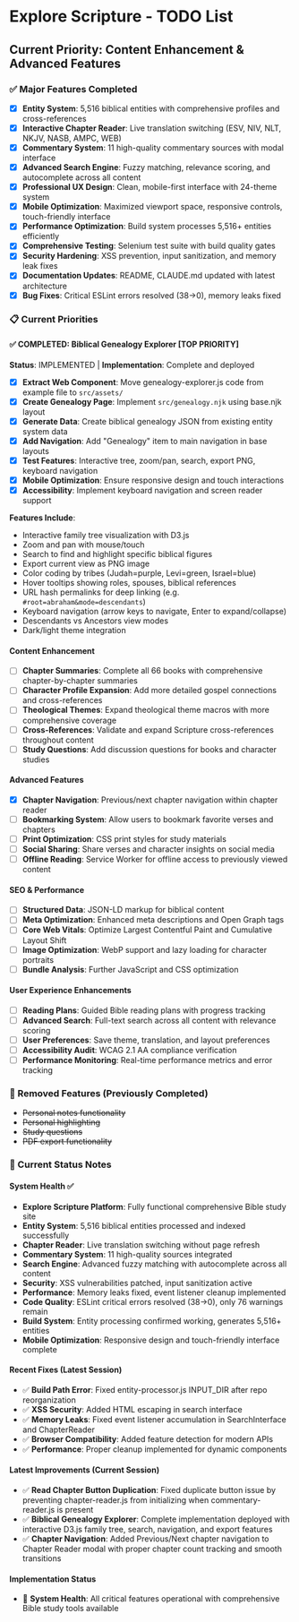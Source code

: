 # Explore Scripture - TODO List

## Current Priority: Content Enhancement & Advanced Features

### ✅ Major Features Completed
- [x] **Entity System**: 5,516 biblical entities with comprehensive profiles and cross-references
- [x] **Interactive Chapter Reader**: Live translation switching (ESV, NIV, NLT, NKJV, NASB, AMPC, WEB)
- [x] **Commentary System**: 11 high-quality commentary sources with modal interface
- [x] **Advanced Search Engine**: Fuzzy matching, relevance scoring, and autocomplete across all content
- [x] **Professional UX Design**: Clean, mobile-first interface with 24-theme system
- [x] **Mobile Optimization**: Maximized viewport space, responsive controls, touch-friendly interface
- [x] **Performance Optimization**: Build system processes 5,516+ entities efficiently
- [x] **Comprehensive Testing**: Selenium test suite with build quality gates
- [x] **Security Hardening**: XSS prevention, input sanitization, and memory leak fixes
- [x] **Documentation Updates**: README, CLAUDE.md updated with latest architecture
- [x] **Bug Fixes**: Critical ESLint errors resolved (38→0), memory leaks fixed

### 📋 Current Priorities

#### ✅ COMPLETED: Biblical Genealogy Explorer [TOP PRIORITY]
**Status**: IMPLEMENTED | **Implementation**: Complete and deployed

- [x] **Extract Web Component**: Move genealogy-explorer.js code from example file to `src/assets/`
- [x] **Create Genealogy Page**: Implement `src/genealogy.njk` using base.njk layout  
- [x] **Generate Data**: Create biblical genealogy JSON from existing entity system data
- [x] **Add Navigation**: Add "Genealogy" item to main navigation in base layouts
- [x] **Test Features**: Interactive tree, zoom/pan, search, export PNG, keyboard navigation
- [x] **Mobile Optimization**: Ensure responsive design and touch interactions
- [x] **Accessibility**: Implement keyboard navigation and screen reader support

**Features Include**:
- Interactive family tree visualization with D3.js
- Zoom and pan with mouse/touch
- Search to find and highlight specific biblical figures  
- Export current view as PNG image
- Color coding by tribes (Judah=purple, Levi=green, Israel=blue)
- Hover tooltips showing roles, spouses, biblical references
- URL hash permalinks for deep linking (e.g. `#root=abraham&mode=descendants`)
- Keyboard navigation (arrow keys to navigate, Enter to expand/collapse)
- Descendants vs Ancestors view modes
- Dark/light theme integration

#### Content Enhancement
- [ ] **Chapter Summaries**: Complete all 66 books with comprehensive chapter-by-chapter summaries
- [ ] **Character Profile Expansion**: Add more detailed gospel connections and cross-references
- [ ] **Theological Themes**: Expand theological theme macros with more comprehensive coverage
- [ ] **Cross-References**: Validate and expand Scripture cross-references throughout content
- [ ] **Study Questions**: Add discussion questions for books and character studies

#### Advanced Features  
- [x] **Chapter Navigation**: Previous/next chapter navigation within chapter reader
- [ ] **Bookmarking System**: Allow users to bookmark favorite verses and chapters
- [ ] **Print Optimization**: CSS print styles for study materials
- [ ] **Social Sharing**: Share verses and character insights on social media
- [ ] **Offline Reading**: Service Worker for offline access to previously viewed content

#### SEO & Performance
- [ ] **Structured Data**: JSON-LD markup for biblical content
- [ ] **Meta Optimization**: Enhanced meta descriptions and Open Graph tags
- [ ] **Core Web Vitals**: Optimize Largest Contentful Paint and Cumulative Layout Shift
- [ ] **Image Optimization**: WebP support and lazy loading for character portraits
- [ ] **Bundle Analysis**: Further JavaScript and CSS optimization

#### User Experience Enhancements
- [ ] **Reading Plans**: Guided Bible reading plans with progress tracking
- [ ] **Advanced Search**: Full-text search across all content with relevance scoring
- [ ] **User Preferences**: Save theme, translation, and layout preferences
- [ ] **Accessibility Audit**: WCAG 2.1 AA compliance verification
- [ ] **Performance Monitoring**: Real-time performance metrics and error tracking

### 🚫 Removed Features (Previously Completed)
- ~~Personal notes functionality~~
- ~~Personal highlighting~~  
- ~~Study questions~~
- ~~PDF export functionality~~

### 📝 Current Status Notes

#### System Health ✅
- **Explore Scripture Platform**: Fully functional comprehensive Bible study site
- **Entity System**: 5,516 biblical entities processed and indexed successfully  
- **Chapter Reader**: Live translation switching without page refresh
- **Commentary System**: 11 high-quality sources integrated
- **Search Engine**: Advanced fuzzy matching with autocomplete across all content
- **Security**: XSS vulnerabilities patched, input sanitization active
- **Performance**: Memory leaks fixed, event listener cleanup implemented
- **Code Quality**: ESLint critical errors resolved (38→0), only 76 warnings remain
- **Build System**: Entity processing confirmed working, generates 5,516+ entities
- **Mobile Optimization**: Responsive design and touch-friendly interface complete

#### Recent Fixes (Latest Session)
- ✅ **Build Path Error**: Fixed entity-processor.js INPUT_DIR after repo reorganization
- ✅ **XSS Security**: Added HTML escaping in search interface 
- ✅ **Memory Leaks**: Fixed event listener accumulation in SearchInterface and ChapterReader
- ✅ **Browser Compatibility**: Added feature detection for modern APIs
- ✅ **Performance**: Proper cleanup implemented for dynamic components

#### Latest Improvements (Current Session)
- ✅ **Read Chapter Button Duplication**: Fixed duplicate button issue by preventing chapter-reader.js from initializing when commentary-reader.js is present
- ✅ **Biblical Genealogy Explorer**: Complete implementation deployed with interactive D3.js family tree, search, navigation, and export features
- ✅ **Chapter Navigation**: Added Previous/Next chapter navigation to Chapter Reader modal with proper chapter count tracking and smooth transitions

#### Implementation Status
- 🎯 **System Health**: All critical features operational with comprehensive Bible study tools available